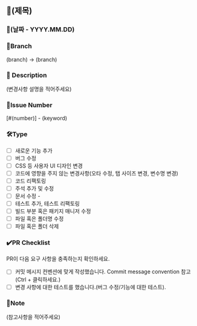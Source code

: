 ## 📣(제목)
### 📅(날짜 -  YYYY.MM.DD)
 
 ### 🌵Branch
(branch)  → (branch)

### 📢 Description
 (변경사항 설명을 적어주세요)

### 💬Issue Number
[#(number)] - (keyword)

### 🛠️Type
- [ ] 새로운 기능 추가 
- [ ] 버그 수정 
- [ ] CSS 등 사용자 UI 디자인 변경 
- [ ] 코드에 영향을 주지 않는 변경사항(오타 수정, 탭 사이즈 변경, 변수명 변경) 
- [ ] 코드 리팩토링 
- [ ] 주석 추가 및 수정 
- [ ] 문서 수정 -
- [ ] 테스트 추가, 테스트 리팩토링 
- [ ] 빌드 부분 혹은 패키지 매니저 수정 
- [ ] 파일 혹은 폴더명 수정 
- [ ] 파일 혹은 폴더 삭제

### ✔️PR Checklist 
PR이 다음 요구 사항을 충족하는지 확인하세요. 
- [ ] 커밋 메시지 컨벤션에 맞게 작성했습니다. Commit message convention 참고 (Ctrl + 클릭하세요.) 
- [ ] 변경 사항에 대한 테스트를 했습니다.(버그 수정/기능에 대한 테스트).

### 🔖Note
(참고사항을 적어주세요)
